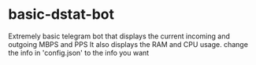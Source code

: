 # basic-dstat-bot
 Extremely basic telegram bot that displays the current incoming and outgoing MBPS and PPS
 It also displays the RAM and CPU usage.
 change the info in 'config.json' to the info you want
